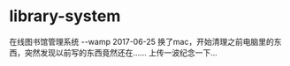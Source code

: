 # library-system
在线图书馆管理系统        --wamp 2017-06-25
换了mac，开始清理之前电脑里的东西，突然发现以前写的东西竟然还在......
上传一波纪念一下...
